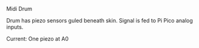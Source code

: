 Midi Drum

Drum has piezo sensors guled beneath skin. Signal is fed to Pi Pico analog inputs.

Current:
One piezo at A0
